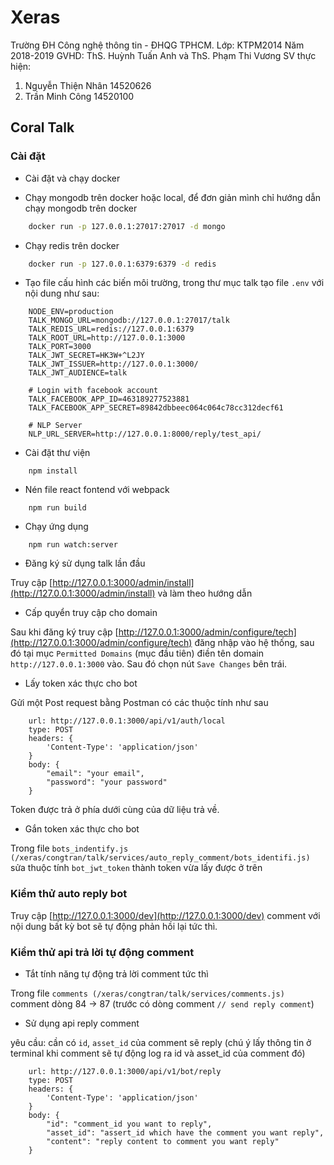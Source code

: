 # Xeras

Trường ĐH Công nghệ thông tin - ĐHQG TPHCM.
Lớp: KTPM2014
Năm 2018-2019
GVHD: ThS. Huỳnh Tuấn Anh và ThS. Phạm Thi Vương
SV thực hiện:
1. Nguyễn Thiện Nhân 14520626
2. Trần Minh Công 14520100

## Coral Talk

### Cài đặt 

* Cài đặt và chạy docker 

* Chạy mongodb trên docker hoặc local, để đơn giản mình chỉ hướng dẫn chạy mongodb trên docker 

```bash
    docker run -p 127.0.0.1:27017:27017 -d mongo
```

* Chạy redis trên docker

```bash
    docker run -p 127.0.0.1:6379:6379 -d redis
```

* Tạo file cấu hình các biến môi trường, trong thư mục talk tạo file `.env` với nội dung như sau:

```
    NODE_ENV=production
    TALK_MONGO_URL=mongodb://127.0.0.1:27017/talk
    TALK_REDIS_URL=redis://127.0.0.1:6379
    TALK_ROOT_URL=http://127.0.0.1:3000
    TALK_PORT=3000
    TALK_JWT_SECRET=HK3W+^L2JY
    TALK_JWT_ISSUER=http://127.0.0.1:3000/
    TALK_JWT_AUDIENCE=talk

    # Login with facebook account
    TALK_FACEBOOK_APP_ID=463189277523881
    TALK_FACEBOOK_APP_SECRET=89842dbbeec064c064c78cc312decf61

    # NLP Server
    NLP_URL_SERVER=http://127.0.0.1:8000/reply/test_api/
```

* Cài đặt thư viện

```shell
    npm install
```

* Nén file react fontend với webpack

```shell
    npm run build
```

* Chạy ứng dụng

```shell
    npm run watch:server
```

* Đăng ký sử dụng talk lần đầu

Truy cập [http://127.0.0.1:3000/admin/install](http://127.0.0.1:3000/admin/install) và làm theo hướng dẫn

* Cấp quyển truy cập cho domain

Sau khi đăng ký truy cập [http://127.0.0.1:3000/admin/configure/tech](http://127.0.0.1:3000/admin/configure/tech) đăng nhập vào hệ thống, sau đó tại mục `Permitted Domains` (mục đầu tiên) điền tên domain `http://127.0.0.1:3000` vào. Sau đó chọn nút `Save Changes` bên trái.

* Lấy token xác thực cho bot

Gửi một Post request bằng Postman có các thuộc tính như sau

```shell
    url: http://127.0.0.1:3000/api/v1/auth/local
    type: POST
    headers: {
        'Content-Type': 'application/json'
    }
    body: {
        "email": "your email",
	    "password": "your password"
    }
```

Token được trả ở phía dưới cùng của dữ liệu trả về.

* Gắn token xác thực cho bot

Trong file `bots_indentify.js (/xeras/congtran/talk/services/auto_reply_comment/bots_identifi.js)` sửa thuộc tính `bot_jwt_token` thành token vừa lấy được ở trên

### Kiểm thử auto reply bot

Truy cập [http://127.0.0.1:3000/dev](http://127.0.0.1:3000/dev) comment với nội dung bất kỳ bot sẽ tự động phản hồi lại tức thì.

### Kiểm thử api trả lời tự động comment

* Tắt tính năng tự động trả lời comment tức thì

Trong file `comments (/xeras/congtran/talk/services/comments.js)` comment dòng 84 -> 87 (trước có dòng comment `// send reply comment`)

* Sử dụng api reply comment

yêu cầu: cần có `id`, `asset_id` của comment sẽ reply (chú ý lấy thông tin ở terminal khi comment sẽ tự động log ra id và asset_id của comment đó)

```shell
    url: http://127.0.0.1:3000/api/v1/bot/reply
    type: POST
    headers: {
        'Content-Type': 'application/json'
    }
    body: {
        "id": "comment_id you want to reply",
        "asset_id": "assert_id which have the comment you want reply",
        "content": "reply content to comment you want reply"
    }
```